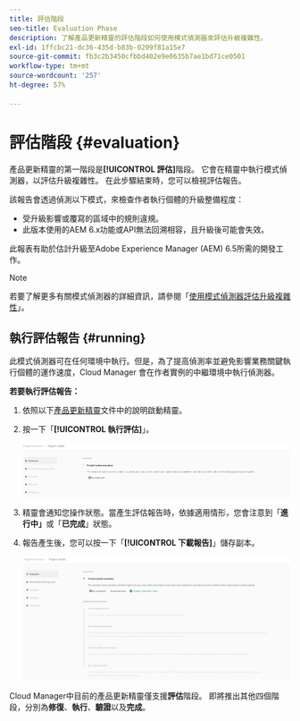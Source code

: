 ```yaml
---
title: 評估階段
seo-title: Evaluation Phase
description: 了解產品更新精靈的評估階段如何使用模式偵測器來評估升級複雜性。
exl-id: 1ffcbc21-dc36-435d-b83b-0209f81a15e7
source-git-commit: fb3c2b3450cfbbd402e9e0635b7ae1bd71ce0501
workflow-type: tm+mt
source-wordcount: '257'
ht-degree: 57%

---
```



# 評估階段 {#evaluation}

產品更新精靈的第一階段是&#x200B;**[!UICONTROL 評估]**&#x200B;階段。 它會在精靈中執行模式偵測器，以評估升級複雜性。 在此步驟結束時，您可以檢視評估報告。

該報告會透過偵測以下模式，來檢查作者執行個體的升級整備程度：

* 受升級影響或覆寫的區域中的規則違規。
* 此版本使用的AEM 6.x功能或API無法回溯相容，且升級後可能會失效。

此報表有助於估計升級至Adobe Experience Manager (AEM) 6.5所需的開發工作。

>[!NOTE]
>
>若要了解更多有關模式偵測器的詳細資訊，請參閱「[使用模式偵測器評估升級複雜性](https://experienceleague.adobe.com/zh-hant/docs/experience-manager-65/content/implementing/deploying/upgrading/pattern-detector)」。

## 執行評估報告 {#running}

此模式偵測器可在任何環境中執行。但是，為了提高偵測率並避免影響業務關鍵執行個體的運作速度，Cloud Manager 會在作者實例的中繼環境中執行偵測器。

**若要執行評估報告：**

1. 依照以下[產品更新精靈](/help/product-update-wizard/overview.md)文件中的說明啟動精靈。

1. 按一下「**[!UICONTROL 執行評估]**」。

   ![執行評估](/help/assets/Run-Evaluation.png)

1. 精靈會通知您操作狀態。當產生評估報告時，依據適用情形，您會注意到「**進行中」**&#x200B;或「**已完成**」狀態。

1. 報告產生後，您可以按一下「**[!UICONTROL 下載報告]**」儲存副本。

   ![報告已建立](/help/assets/Evaluation-1.png)

Cloud Manager中目前的產品更新精靈僅支援&#x200B;**評估**&#x200B;階段。 即將推出其他四個階段，分別為&#x200B;**修復**、**執行**、**驗證**&#x200B;以及&#x200B;**完成**。
